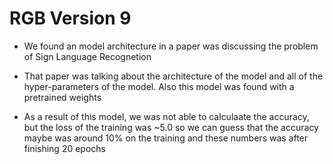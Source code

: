 # RGB Version 9

- We found an model architecture in a paper was discussing the problem of Sign Language Recognetion
- That paper was talking about the architecture of the model and all of the hyper-parameters of the model. Also this model was found with a pretrained weights

- As a result of this model, we was not able to calculaate the accuracy, but the loss of the training was ~5.0 so we can guess that the accuracy maybe was around 10% on the training and these numbers was after finishing 20 epochs

